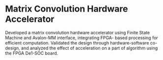 # Matrix Convolution Hardware Accelerator
Developed a matrix convolution hardware accelerator using Finite State Machine and Avalon-MM interface, integrating FPGA- based processing for efficient computation. Validated the design through hardware-software co-design, and analyzed the effect of acceleration on a part of algorithm using the FPGA De1-SOC board.

